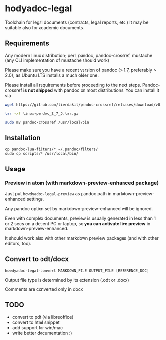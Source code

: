 # hodyadoc-legal

Toolchain for legal documents (contracts, legal reports, etc.)
It may be suitable also for academic documents.

## Requirements

Any modern linux distribution; perl, pandoc, pandoc-crossref, mustache (any CLI implementation of mustache should work)

Please make sure you have a recent version of pandoc (> 1.7, preferably > 2.0), as Ubuntu LTS installs a much older one.

Please install all requirements before proceeding to the next steps. Pandoc-crossref **is not shipped** with pandoc on most distributions.  You can install it via

```bash
wget https://github.com/lierdakil/pandoc-crossref/releases/download/v0.3.4.1a/linux-pandoc_2_7_3.tar.gz

tar -xf linux-pandoc_2_7_3.tar.gz

sudo mv pandoc-crossref /usr/local/bin

```

## Installation

```
cp pandoc-lua-filters/* ~/.pandoc/filters/
sudo cp scripts/* /usr/local/bin/
```

## Usage

### Preview in atom (with markdown-preview-enhanced package)

Just put `howdyadoc-legal-preview` as pandoc path in markdown-preview-enhanced settings.

Any pandoc option set by markdown-preview-enhanced will be ignored.

Even with complex documents, preview is usually generated in less than 1 or 2 secs on a decent PC or laptop, so **you can activate live preview** in markdown-preview-enhanced.

It should work also with other markdown preview packages (and with other editors, too).

## Convert to odt/docx

`howdyadoc-legal-convert MARKDOWN_FILE OUTPUT_FILE [REFERENCE_DOC]`

Output file type is determined by its extension (.odt or .docx)

Comments are converted only in docx

## TODO

- convert to pdf (via libreoffice)
- convert to html snippet
- add support for win/mac
- write better documentation :)
